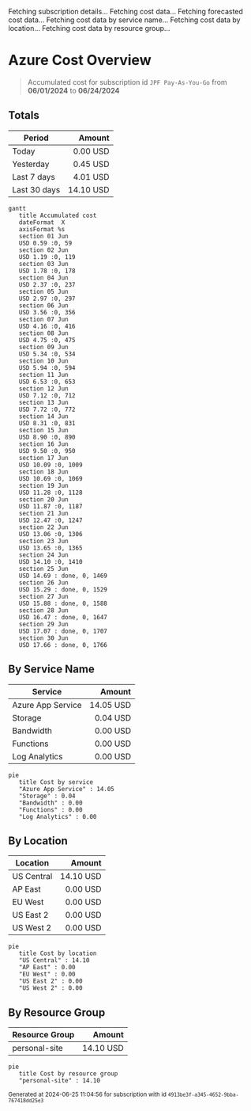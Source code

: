 Fetching subscription details...
Fetching cost data...
Fetching forecasted cost data...
Fetching cost data by service name...
Fetching cost data by location...
Fetching cost data by resource group...
# Azure Cost Overview

> Accumulated cost for subscription id `JPF Pay-As-You-Go` from **06/01/2024** to **06/24/2024**

## Totals

|Period|Amount|
|---|---:|
|Today|0.00 USD|
|Yesterday|0.45 USD|
|Last 7 days|4.01 USD|
|Last 30 days|14.10 USD|

```mermaid
gantt
   title Accumulated cost
   dateFormat  X
   axisFormat %s
   section 01 Jun
   USD 0.59 :0, 59
   section 02 Jun
   USD 1.19 :0, 119
   section 03 Jun
   USD 1.78 :0, 178
   section 04 Jun
   USD 2.37 :0, 237
   section 05 Jun
   USD 2.97 :0, 297
   section 06 Jun
   USD 3.56 :0, 356
   section 07 Jun
   USD 4.16 :0, 416
   section 08 Jun
   USD 4.75 :0, 475
   section 09 Jun
   USD 5.34 :0, 534
   section 10 Jun
   USD 5.94 :0, 594
   section 11 Jun
   USD 6.53 :0, 653
   section 12 Jun
   USD 7.12 :0, 712
   section 13 Jun
   USD 7.72 :0, 772
   section 14 Jun
   USD 8.31 :0, 831
   section 15 Jun
   USD 8.90 :0, 890
   section 16 Jun
   USD 9.50 :0, 950
   section 17 Jun
   USD 10.09 :0, 1009
   section 18 Jun
   USD 10.69 :0, 1069
   section 19 Jun
   USD 11.28 :0, 1128
   section 20 Jun
   USD 11.87 :0, 1187
   section 21 Jun
   USD 12.47 :0, 1247
   section 22 Jun
   USD 13.06 :0, 1306
   section 23 Jun
   USD 13.65 :0, 1365
   section 24 Jun
   USD 14.10 :0, 1410
   section 25 Jun
   USD 14.69 : done, 0, 1469
   section 26 Jun
   USD 15.29 : done, 0, 1529
   section 27 Jun
   USD 15.88 : done, 0, 1588
   section 28 Jun
   USD 16.47 : done, 0, 1647
   section 29 Jun
   USD 17.07 : done, 0, 1707
   section 30 Jun
   USD 17.66 : done, 0, 1766
```

## By Service Name

|Service|Amount|
|---|---:|
|Azure App Service|14.05 USD|
|Storage|0.04 USD|
|Bandwidth|0.00 USD|
|Functions|0.00 USD|
|Log Analytics|0.00 USD|

```mermaid
pie
   title Cost by service
   "Azure App Service" : 14.05
   "Storage" : 0.04
   "Bandwidth" : 0.00
   "Functions" : 0.00
   "Log Analytics" : 0.00
```

## By Location

|Location|Amount|
|---|---:|
|US Central|14.10 USD|
|AP East|0.00 USD|
|EU West|0.00 USD|
|US East 2|0.00 USD|
|US West 2|0.00 USD|

```mermaid
pie
   title Cost by location
   "US Central" : 14.10
   "AP East" : 0.00
   "EU West" : 0.00
   "US East 2" : 0.00
   "US West 2" : 0.00
```

## By Resource Group

|Resource Group|Amount|
|---|---:|
|personal-site|14.10 USD|

```mermaid
pie
   title Cost by resource group
   "personal-site" : 14.10
```

<sup>Generated at 2024-06-25 11:04:56 for subscription with id `4913be3f-a345-4652-9bba-767418dd25e3`</sup>
